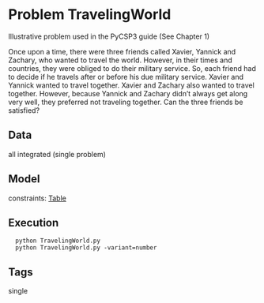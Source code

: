 # Problem TravelingWorld

Illustrative problem used in the PyCSP3 guide (See Chapter 1)

Once upon a time, there were three friends called Xavier, Yannick and Zachary, who wanted to travel
the world. However, in their times and countries, they were obliged to do their military service. So,
each friend had to decide if he travels after or before his due military service. Xavier and Yannick
wanted to travel together. Xavier and Zachary also wanted to travel together. However, because
Yannick and Zachary didn’t always get along very well, they preferred not traveling together. Can
the three friends be satisfied?

## Data
  all integrated (single problem)

## Model
  constraints: [Table](http://pycsp.org/documentation/constraints/Table)

## Execution
```
  python TravelingWorld.py
  python TravelingWorld.py -variant=number
```

## Tags
  single
